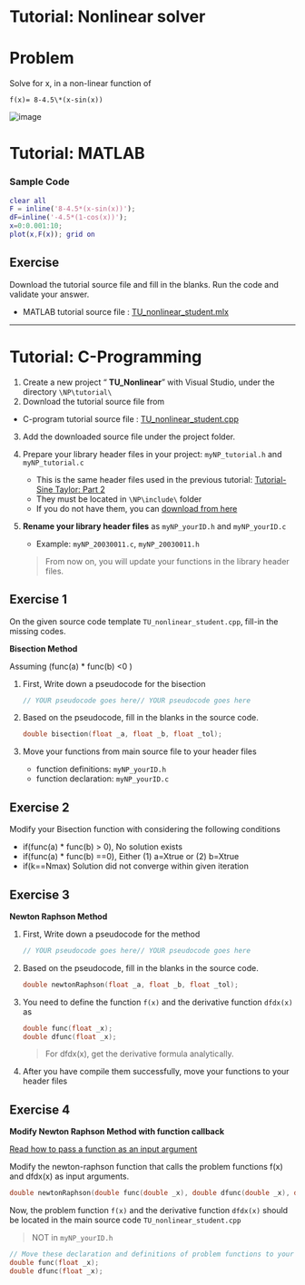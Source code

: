 # Tutorial: Nonlinear solver


# Problem 

Solve for x, in a non-linear function of  

`f(x)= 8-4.5\*(x-sin(x))`

![image](https://user-images.githubusercontent.com/38373000/188638678-2bc85921-cc0c-49d9-a3d8-2d7be91df1fc.png)


# Tutorial: MATLAB

### Sample Code
```matlab
clear all
F = inline('8-4.5*(x-sin(x))');
dF=inline('-4.5*(1-cos(x))');​
x=0:0.001:10;
plot(x,F(x)); grid on
```


## Exercise 

Download the tutorial source file and fill in the blanks. Run the code and validate your answer.

* MATLAB tutorial source file : [TU\_nonlinear\_student.mlx](https://github.com/ykkimhgu/NumericalProg-student/blob/main/tutorial/TU_Nonlinear/TU_nonlinear_student.mlx)


---




# Tutorial: C-Programming 

1. Create a new project “ **TU\_Nonlinear**” with Visual Studio, under the directory   `\NP\tutorial\`
2. Download the tutorial source file from

* C-program tutorial source file : [TU\_nonlinear\_student.cpp](https://github.com/ykkimhgu/NumericalProg-student/blob/main/tutorial/TU_Nonlinear/TU_nonlinear_student.cpp)

3. Add the downloaded source file under the project folder. 


4. Prepare your library header files in your project:  `myNP_tutorial.h` and `myNP_tutorial.c`
    * This is the same header files used in the previous tutorial: [Tutorial-Sine Taylor: Part 2](https://ykkim.gitbook.io/ec/numerical-programming/ta-tutorial/tutorial-sine-taylor#part-2)
    * They must be located in  `\NP\include\` folder
    * If you do not have them, you can  [download from here](https://github.com/ykkimhgu/Tutorial-C-Program/tree/main/sineTaylor)
     

5. **Rename your library header files** as   `myNP_yourID.h` and `myNP_yourID.c`
    * Example:  `myNP_20030011.c`, `myNP_20030011.h`
    > From now on, you will update your functions in the library header files.



## Exercise 1
On the given source code template `TU_nonlinear_student.cpp`, fill-in the missing codes.

**Bisection Method**

Assuming (func(a) \* func(b) <0 )

1.  First, Write down a pseudocode for the bisection

    ``` c
    // YOUR pseudocode goes here// YOUR pseudocode goes here
    ```
2. Based on the pseudocode, fill in the blanks in the source code.

    ``` c
    double bisection(float _a, float _b, float _tol);
    ```

3. Move your functions from main source file to your header files
   * function definitions: `myNP_yourID.h`
   * function declaration: `myNP_yourID.c`

##

## Exercise 2

Modify your Bisection function with considering the following conditions

* if(func(a) \* func(b) > 0), No solution exists
* if(func(a) \* func(b) ==0), Either (1) a=Xtrue or (2) b=Xtrue
* if(k==Nmax) Solution did not converge within given iteration

##

## Exercise 3

**Newton Raphson Method**

1.  First, Write down a pseudocode for the method

    ```cpp
    // YOUR pseudocode goes here// YOUR pseudocode goes here
    ```
2. Based on the pseudocode, fill in the blanks in the source code.

   ```cpp
   double newtonRaphson(float _a, float _b, float _tol);
   ```

3. You need to define the function `f(x)` and the derivative function `dfdx(x)` as

   ```cpp
   double func(float _x);
   double dfunc(float _x);
   ```

   > For dfdx(x), get the derivative formula analytically.

4. After you have compile them successfully, move your functions to your header files


###

## Exercise 4

**Modify Newton Raphson Method with function callback**

[Read how to pass a function as an input argument](https://ykkim.gitbook.io/ec/numerical-programming/ta-tutorial/tutorial-function-callback)

Modify the newton-raphson function that calls the problem functions f(x) and dfdx(x) as input arguments. 

```cpp
double newtonRaphson(double func(double _x), double dfunc(double _x), double _x0, double _tol);
```

Now,  the problem function `f(x)` and the derivative function `dfdx(x)` should be located in the main source code `TU_nonlinear_student.cpp`
> NOT in `myNP_yourID.h`

   ```cpp
   // Move these declaration and definitions of problem functions to your lib header 
   double func(float _x);
   double dfunc(float _x);
   ```
